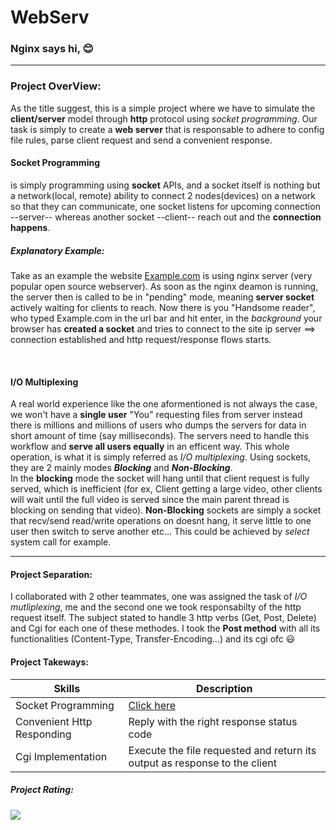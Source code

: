 # WebServ
### Nginx says hi, :blush:
---
### Project OverView:
As the title suggest, this is a simple project where we have to simulate the **client/server** model through **http** protocol using *socket programming*.
Our task is simply to create a **web server** that is responsable to adhere to config file rules, parse client request and send a convenient response.
<br />

#### Socket Programming
is simply programming using **socket** APIs, and a socket itself is nothing but a network(local, remote) ability to connect 2 nodes(devices) on a network so that they can communicate, one socket listens for upcoming connection --server-- whereas another socket --client-- reach out and the **connection happens**.

##### Explanatory Example:
Take as an example the website [Example.com](https://www.example.com) is using nginx server (very popular open source webserver). As soon as the nginx deamon is running, the server then is called to be in "pending" mode, meaning **server socket** actively waiting for clients to reach. Now there is you "Handsome reader", who typed Example.com in the url bar and hit enter, in the *background* your browser has **created a socket** and tries to connect to the site ip server ==> connection established and http request/response flows starts.

<br />

#### I/O Multiplexing
A real world experience like the one aformentioned is not always the case, we won't have a **single user** "You" requesting files from server instead there is millions and millions of users who dumps the servers for data in short amount of time (say milliseconds). The servers need to handle this workflow and **serve all users equally** in an efficent way.
This whole operation, is what it is simply referred as *I/O multiplexing*. Using sockets, they are 2 mainly modes ***Blocking*** and ***Non-Blocking***.
<br />
In the **blocking** mode the socket will hang until that client request is fully served, which is inefficient (for ex, Client getting a large video, other clients will wait until the full video is served since the main parent thread is blocking on sending that video).
**Non-Blocking** sockets are simply a socket that recv/send read/write operations on doesnt hang, it serve little to one user then switch to serve another etc...
This could be achieved by *select* system call for example.

---

#### Project Separation:
I collaborated with 2 other teammates, one was assigned the task of *I/O mutliplexing*, me and the second one we took responsabilty of the http request itself.
The subject stated to handle 3 http verbs (Get, Post, Delete) and Cgi for each one of these methodes.
I took the **Post method** with all its functionalities (Content-Type, Transfer-Encoding...) and its cgi ofc :smiley:

#### Project Takeways:

| Skills | Description |
| ----------- | ----------- |
| Socket Programming | [Click here](#project-overview) |
| Convenient Http Responding | Reply with the right response status code  |
| Cgi Implementation | Execute the file requested and return its output as response to the client  |

##### Project Rating: 
![](https://geps.dev/progress/90?dangerColor=800000&warningColor=ff9900&successColor=006600)


